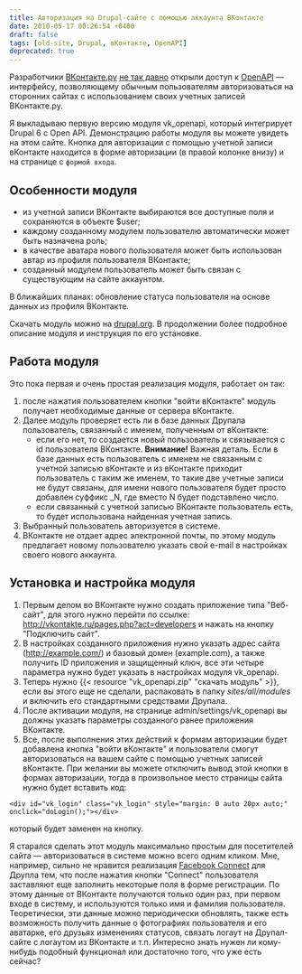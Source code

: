 ```yaml
---
title: Авторизация на Drupal-сайте с помощью аккаунта ВКонтакте
date: 2010-05-17 00:26:54 +0400
draft: false
tags: [old-site, Drupal, вКонтакте, OpenAPI]
deprecated: true
---
```

Разработчики [ВКонтакте.ру](http://vkontakte.ru) [не так давно](http://habrahabr.ru/company/vkontakte/blog/91347/) открыли доступ к [OpenAPI](http://vkontakte.ru/pages.php?o=-1&p=Open%20API) — интерфейсу, позволяющему обычным пользователям авторизоваться на сторонних сайтах с использованием своих учетных записей ВКонтакте.ру.

Я выкладываю первую версию модуля vk_openapi, который интегрирует Drupal 6 с Open API. Демонстрацию работы модуля вы можете увидеть на этом сайте. Кнопка для авторизации с помощью учетной записи вКонтакте находится в форме авторизации (в правой колонке внизу) и на странице с `формой входа`.

## Особенности модуля
 - из учетной записи ВКонтакте выбираются все доступные поля и сохраняются в объекте $user;
 - каждому созданному модулем пользователю автоматически может быть назначена роль;
 - в качестве аватара нового пользователя может быть использован автар из профиля пользователя ВКонтакте;
 - созданный модулем пользователь может быть связан с существующим на сайте аккаунтом.

В ближайших планах: обновление статуса пользователя на основе данных из профиля ВКонтакте.

Скачать модуль можно на [drupal.org](http://drupal.org/project/vk_openapi). В продолжении более подробное описание модуля и инструкция по его установке.
<!--more-->
## Работа модуля
Это пока первая и очень простая реализация модуля, работает он так:

1. после нажатия пользователем кнопки "войти вКонтакте" модуль получает необходимые данные от сервера вКонтакте.
2. Далее модуль проверяет есть ли в базе данных Друпала пользователь, связанный с именем, полученным от вКонтакте:
   - если его нет, то создается новый пользователь и связывается с id пользователя ВКонтакте. **Внимание!** Важная деталь. Если в базе данных есть пользователь с именем не связанным с учетной записью вКонтакте и из вКонтакте приходит пользователь с таким же именем, то такие две учетные записи не будут связаны, для имени нового пользователя будет просто добавлен суффикс _N, где вместо N будет подставлено число.
   - если связанный с учетной записью ВКонтакте пользователь есть, то будет использована найденная учетная запись.
3. Выбранный пользователь авторизуется в системе.
4. ВКонтакте не отдает адрес электронной почты, по этому модуль предлагает новому пользователю указать свой e-mail в настройках своего нового аккаунта.

## Установка и настройка модуля

1. Первым делом во ВКонтакте нужно создать приложение типа "Веб-сайт", для этого нужно перейти по ссылке: http://vkontakte.ru/pages.php?act=developers и нажать на кнопку "Подключить сайт".
2. В настройках созданного приложения нужно указать адрес сайта (http://example.com/) и базовый домен (example.com),  а также получить ID приложения и защищенный ключ, все эти четыре параметра нужно будет указать в настройках модуля vk_openapi.
3. Теперь нужно {{< resource "vk_openapi.zip" "скачать модуль" >}}, если вы этого еще не сделали, распаковать в папку _sites/all/modules_ и включить его стандартными средствами Друпала.
4. После активации модуля, на странице admin/settings/vk_openapi вы должны указать параметры созданного ранее приложения ВКонтакте.
5. Все, после выполнения этих действий к формам авторизации будет добавлена кнопка "войти вКонтакте" и пользователи смогут авторизоваться на вашем сайте с помощью учетных записей вКонтакте. При желании вы можете отключить вывод этой кнопки в формах авторизации, тогда в произвольное место страницы сайта нужно будет вставить код:
```
<div id="vk_login" class="vk_login" style="margin: 0 auto 20px auto;" onclick="doLogin();"></div>
```
который будет заменен на кнопку.

Я старался сделать этот модуль максимально простым для посетителей сайта — авторизоваться в системе можно всего одним кликом. Мне, например, сильно не нравится реализация [Facebook Connect](http://drupal.org/project/fbconnect) для Друпла тем, что после нажатия кнопки "Connect" пользователя заставляют еще заполнить некоторые поля в форме регистрации. По этому данные от ВКонтакте получаются только один раз, при первом входе в систему, и используются только имя и фамилия пользователя. Теоретически, эти данные можно периодически обновлять, также есть возможность получить данные о фотографиях пользователя и его аватарке, его друзьях изменениях статусов, связать логаут на Друпал-сайте с логаутом из ВКонтакте и т.п. Интересно знать нужен ли кому-нибудь подобный функционал или достаточно того, что уже есть сейчас?